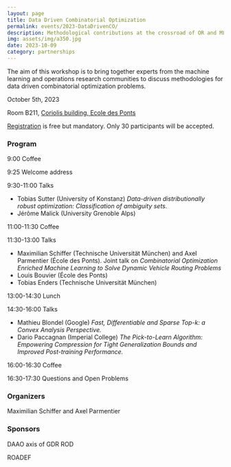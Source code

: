 ```yaml
---
layout: page
title: Data Driven Combinatorial Optimization
permalink: events/2023-DataDrivenCO/
description: Methodological contributions at the crossroad of OR and ML for data driven combinatorial optimization problems
img: assets/img/a350.jpg
date: 2023-10-09
category: partnerships
---
```


The aim of this workshop is to bring together experts from the machine learning and operations research communities to discuss methodologies for data driven combinatorial optimization problems.

October 5th, 2023

Room B211, <a href="https://ecoledesponts.fr/en/getting-school">Coriolis building, Ecole des Ponts</a>

[Registration](https://docs.google.com/forms/d/e/1FAIpQLSfSf2lDNsnoXGQJEYQXPN6o10_7nDAuGnq6o534S5ooeYaAgw/viewform?usp=sf_link) is free but mandatory. Only 30 participants will be accepted.

### Program

9:00 Coffee

9:25 Welcome address

9:30-11:00 Talks

- Tobias Sutter (University of Konstanz) *Data-driven distributionally robust optimization: Classification of ambiguity sets.*
- Jérôme Malick (University Grenoble Alps)

11:00-11:30 Coffee

11:30-13:00 Talks
- Maximilian Schiffer (Technische Universität München) and Axel Parmentier (École des Ponts). Joint talk on *Combinatorial Optimization Enriched Machine Learning to Solve Dynamic Vehicle Routing Problems*
- Louis Bouvier (École des Ponts)
- Tobias Enders (Technische Universität München)

<!-- 3rd student / Max and Axel joint talk -->

13:00-14:30 Lunch

14:30-16:00 Talks
 - Mathieu Blondel (Google) *Fast, Differentiable and Sparse Top-k: a Convex Analysis Perspective.*
 - Dario Paccagnan (Imperial College) *The Pick-to-Learn Algorithm: Empowering Compression for Tight Generalization Bounds and Improved Post-training Performance.*
 <!-- 4th professor / Max and Axel joint talk -->

16:00-16:30 Coffee

16:30-17:30 Questions and Open Problems

### Organizers

Maximilian Schiffer and Axel Parmentier
### Sponsors

DAAO axis of GDR ROD

ROADEF
